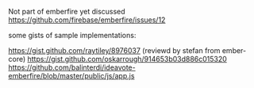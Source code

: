 Not part of emberfire yet discussed
https://github.com/firebase/emberfire/issues/12

some gists of sample implementations:

https://gist.github.com/raytiley/8976037 (reviewd by stefan from ember-core)
https://gist.github.com/oskarrough/914653b03d886c015320
https://github.com/balinterdi/ideavote-emberfire/blob/master/public/js/app.js
